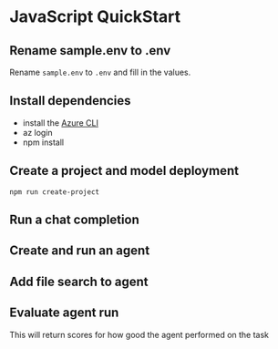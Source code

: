 # JavaScript QuickStart

## Rename sample.env to .env

Rename `sample.env` to `.env` and fill in the values. 

## Install dependencies

 - install the [Azure CLI](https://learn.microsoft.com/en-us/cli/azure/install-azure-cli)
 - az login
 - npm install

## Create a project and model deployment

`npm run create-project`

## Run a chat completion



## Create and run an agent



## Add file search to agent



## Evaluate agent run

This will return scores for how good the agent performed on the task


